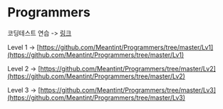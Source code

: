 # Programmers
코딩테스트 연습 -> [링크](https://programmers.co.kr/learn/challenges?tab=all_challenges)

Level 1 -> [https://github.com/Meantint/Programmers/tree/master/Lv1](https://github.com/Meantint/Programmers/tree/master/Lv1)

Level 2 -> [https://github.com/Meantint/Programmers/tree/master/Lv2](https://github.com/Meantint/Programmers/tree/master/Lv2)

Level 3 -> [https://github.com/Meantint/Programmers/tree/master/Lv3](https://github.com/Meantint/Programmers/tree/master/Lv3)